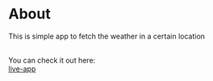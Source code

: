 # About
 This is simple app to fetch the weather in a certain location <br><br>

You can check it out here:<br>
[live-app](https://maududi-weather-location-joke.herokuapp.com)

